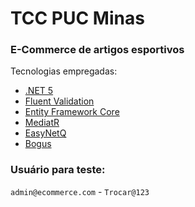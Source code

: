# TCC PUC Minas
### E-Commerce de artigos esportivos

Tecnologias empregadas:
- [.NET 5](https://docs.microsoft.com/pt-br/dotnet/core/dotnet-five)
- [Fluent Validation](https://github.com/FluentValidation/FluentValidation)
- [Entity Framework Core](https://docs.microsoft.com/pt-br/ef/core/)
- [MediatR](https://github.com/jbogard/MediatR)
- [EasyNetQ](https://github.com/EasyNetQ/EasyNetQ)
- [Bogus](https://github.com/bchavez/Bogus)

### Usuário para teste:
`admin@ecommerce.com` - `Trocar@123`
